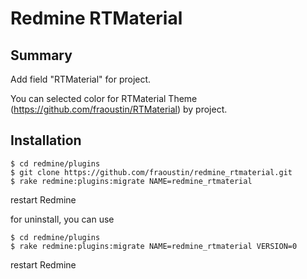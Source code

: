 # Redmine RTMaterial

## Summary

Add field "RTMaterial" for project.

You can selected color for RTMaterial Theme (https://github.com/fraoustin/RTMaterial) by project.


## Installation

```
$ cd redmine/plugins
$ git clone https://github.com/fraoustin/redmine_rtmaterial.git
$ rake redmine:plugins:migrate NAME=redmine_rtmaterial
```

restart Redmine

for uninstall, you can use

```
$ cd redmine/plugins
$ rake redmine:plugins:migrate NAME=redmine_rtmaterial VERSION=0

```

restart Redmine
